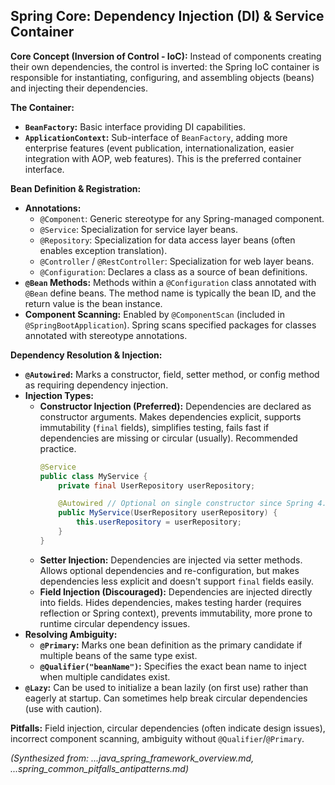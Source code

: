 ## Spring Core: Dependency Injection (DI) & Service Container

**Core Concept (Inversion of Control - IoC):** Instead of components creating their own dependencies, the control is inverted: the Spring IoC container is responsible for instantiating, configuring, and assembling objects (beans) and injecting their dependencies.

**The Container:**
*   **`BeanFactory`:** Basic interface providing DI capabilities.
*   **`ApplicationContext`:** Sub-interface of `BeanFactory`, adding more enterprise features (event publication, internationalization, easier integration with AOP, web features). This is the preferred container interface.

**Bean Definition & Registration:**
*   **Annotations:**
    *   `@Component`: Generic stereotype for any Spring-managed component.
    *   `@Service`: Specialization for service layer beans.
    *   `@Repository`: Specialization for data access layer beans (often enables exception translation).
    *   `@Controller` / `@RestController`: Specialization for web layer beans.
    *   `@Configuration`: Declares a class as a source of bean definitions.
*   **`@Bean` Methods:** Methods within a `@Configuration` class annotated with `@Bean` define beans. The method name is typically the bean ID, and the return value is the bean instance.
*   **Component Scanning:** Enabled by `@ComponentScan` (included in `@SpringBootApplication`). Spring scans specified packages for classes annotated with stereotype annotations.

**Dependency Resolution & Injection:**
*   **`@Autowired`:** Marks a constructor, field, setter method, or config method as requiring dependency injection.
*   **Injection Types:**
    *   **Constructor Injection (Preferred):** Dependencies are declared as constructor arguments. Makes dependencies explicit, supports immutability (`final` fields), simplifies testing, fails fast if dependencies are missing or circular (usually). Recommended practice.
        ```java
        @Service
        public class MyService {
            private final UserRepository userRepository;

            @Autowired // Optional on single constructor since Spring 4.3
            public MyService(UserRepository userRepository) {
                this.userRepository = userRepository;
            }
        }
        ```
    *   **Setter Injection:** Dependencies are injected via setter methods. Allows optional dependencies and re-configuration, but makes dependencies less explicit and doesn't support `final` fields easily.
    *   **Field Injection (Discouraged):** Dependencies are injected directly into fields. Hides dependencies, makes testing harder (requires reflection or Spring context), prevents immutability, more prone to runtime circular dependency issues.
*   **Resolving Ambiguity:**
    *   **`@Primary`:** Marks one bean definition as the primary candidate if multiple beans of the same type exist.
    *   **`@Qualifier("beanName")`:** Specifies the exact bean name to inject when multiple candidates exist.
*   **`@Lazy`:** Can be used to initialize a bean lazily (on first use) rather than eagerly at startup. Can sometimes help break circular dependencies (use with caution).

**Pitfalls:** Field injection, circular dependencies (often indicate design issues), incorrect component scanning, ambiguity without `@Qualifier`/`@Primary`.

*(Synthesized from: ...java_spring_framework_overview.md, ...spring_common_pitfalls_antipatterns.md)*
